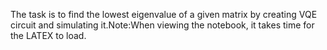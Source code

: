 The task is to find the lowest eigenvalue of a given matrix by creating VQE circuit and simulating it.Note:When viewing the notebook, it takes time for the LATEX to load.
